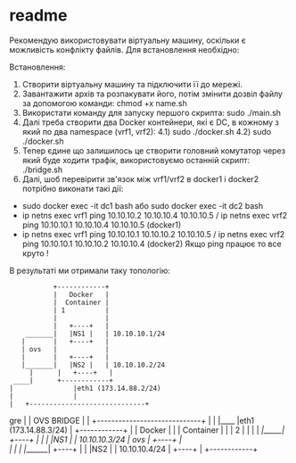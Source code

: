 # readme
Рекомендую використовувати віртуальну машину, оскільки є можливість конфлікту файлів. Для встановлення необхідно:

Встановлення:
1) Створити віртуальну машину та підключити її до мережі.
2) Завантажити архів та розпакувати його, потім змінити дозвіл файлу за допомогою команди: chmod +x name.sh
3) Використати команду для запуску першого скрипта: sudo ./main.sh
4) Далі треба створити два Docker контейнери, які є DC, в кожному з який по два namespace (vrf1, vrf2):
  4.1) sudo ./docker.sh
  4.2) sudo ./docker.sh
5) Тепер єдине що залишилось це створити головний комутатор через який буде ходити трафік, використовуємо останній скрипт: ./bridge.sh
6) Далі, шоб перевірити зв'язок між vrf1/vrf2 в docker1 і docker2 потрібно виконати такі дії:
  - sudo docker exec -it dc1 bash або sudo docker exec -it dc2 bash
  - ip netns exec vrf1 ping 10.10.10.2 10.10.10.4 10.10.10.5 / ip netns exec vrf2 ping 10.10.10.1 10.10.10.4 10.10.10.5 (docker1)
  - ip netns exec vrf1 ping 10.10.10.1 10.10.10.2 10.10.10.5 / ip netns exec vrf2 ping 10.10.10.1 10.10.10.2 10.10.10.4 (docker2)
Якщо ping працює то все круто !

В результаті ми отримали таку топологію:

               +------------+
               |   Docker   |
               |  Container |
               | 1          |
               |            |
               |   +----+   |
        _______|   |NS1 |   | 10.10.10.1/24
       |       |   +----+   |                
       | ovs   |            |
       |       |   +----+   |
       |_______|   |NS2 |   | 10.10.10.2/24
         |      |   +----+   |
     ____|      +------------+  
    |               |eth1 (173.14.88.2/24)
    |               |
    |   +-----------------------------+
gre |   |             OVS BRIDGE      |
    |   +-----------------------------+
    |                |
    |____            |eth1 (173.14.88.3/24)
         |      +------------+
         |     |   Docker   |
         |     |  Container |
         |     | 2          |
         |     |            |
        _|_____|   +----+   |
       |       |   |NS1 |   | 10.10.10.3/24
       | ovs   |   +----+   |                
       |       |            |
       |_______|   +----+   |
               |   |NS2 |   | 10.10.10.4/24
               |   +----+   |
               +------------+

